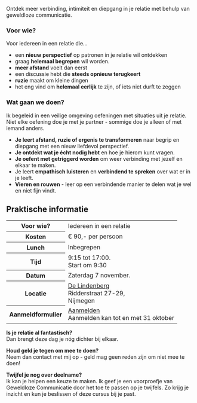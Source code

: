 Ontdek meer verbinding, intimiteit en diepgang in je relatie met behulp van geweldloze communicatie.

### Voor wie?

Voor iedereen in een relatie die...

* een **nieuw perspectief** op patronen in je relatie wil ontdekken
* graag **helemaal begrepen** wil worden.
* **meer afstand** voelt dan eerst
* een discussie hebt die **steeds opnieuw terugkeert**
* **ruzie** maakt om kleine dingen
* het eng vind om **helemaal eerlijk** te zijn, of iets niet durft te zeggen

### Wat gaan we doen?

Ik begeleid in een veilige omgeving oefeningen met situaties uit je relatie. Niet elke oefening doe je met je partner - sommige doe je alleen of met iemand anders.
	
* **Je leert afstand, ruzie of ergenis te transformeren** naar begrip en diepgang met een nieuw liefdevol perspectief.
* **Je ontdekt wat je écht nodig hebt** en hoe je hierom kunt vragen.
* **Je oefent met getriggerd worden** om weer verbinding met jezelf en elkaar te maken.
* Je leert **empathisch luisteren** en **verbindend te spreken** over wat er in je leeft.
* **Vieren en rouwen** - leer op een verbindende manier te delen wat je wel en niet fijn vindt.

## Praktische informatie

<table class="table table-striped">
	<tr><th>Voor&nbsp;wie?</th><td>
		Iedereen in een relatie</td></tr>
	<tr><th>Kosten</th><td>&euro; 90,- per persoon</td></tr>
	<tr><th>Lunch</th><td>Inbegrepen</td></tr>
	<tr><th>Tijd</th><td>9:15 tot 17:00.<br/>Start om 9:30</td></tr>
	<tr><th>Datum</th><td>Zaterdag 7 november.</td></tr>
	<tr><th>Locatie</th><td><a href="">De Lindenberg</a><br/>Ridderstraat 27-29,<br/>Nijmegen</td></tr>
	<tr><th>Aanmeldformulier</th><td><a class="btn btn-primary btn-lg" href="/aanmelden?p=verbinding-in-je-relatie">Aanmelden</a><br/>Aanmelden kan tot en met 31 oktober</td></tr>
</table>

**Is je relatie al fantastisch?** <br/>Dan brengt deze dag je nóg dichter bij elkaar. 

**Houd geld je tegen om mee te doen?** <br/>Neem dan contact met mij op - geld mag geen reden zijn om niet mee te doen!

**Twijfel je nog over deelname?** <br/>Ik kan je helpen een keuze te maken. Ik geef je een voorproefje van Geweldloze Communicatie door het toe te passen op je twijfels. Zo krijg je inzicht en kun je beslissen of deze cursus bij je past.